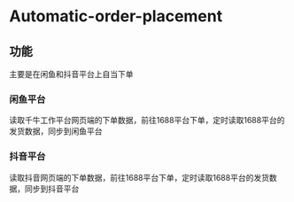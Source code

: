 # Automatic-order-placement
## 功能
主要是在闲鱼和抖音平台上自当下单
### 闲鱼平台
读取千牛工作平台网页端的下单数据，前往1688平台下单，定时读取1688平台的发货数据，同步到闲鱼平台
### 抖音平台
读取抖音网页端的下单数据，前往1688平台下单，定时读取1688平台的发货数据，同步到抖音平台